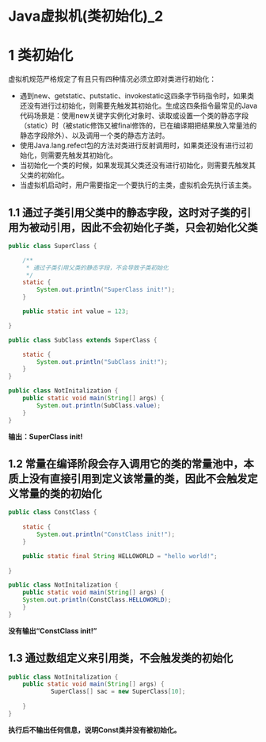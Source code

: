 # Java虚拟机(类初始化)_2


# 1 类初始化
虚拟机规范严格规定了有且只有四种情况必须立即对类进行初始化：

- 遇到new、getstatic、putstatic、invokestatic这四条字节码指令时，如果类还没有进行过初始化，则需要先触发其初始化。生成这四条指令最常见的Java代码场景是：使用new关键字实例化对象时、读取或设置一个类的静态字段（static）时（被static修饰又被final修饰的，已在编译期把结果放入常量池的静态字段除外）、以及调用一个类的静态方法时。
- 使用Java.lang.refect包的方法对类进行反射调用时，如果类还没有进行过初始化，则需要先触发其初始化。
- 当初始化一个类的时候，如果发现其父类还没有进行初始化，则需要先触发其父类的初始化。
- 当虚拟机启动时，用户需要指定一个要执行的主类，虚拟机会先执行该主类。

## 1.1 通过子类引用父类中的静态字段，这时对子类的引用为被动引用，因此不会初始化子类，只会初始化父类

```java
public class SuperClass {

	/**
	 * 通过子类引用父类的静态字段，不会导致子类初始化
	 */
	static {
		System.out.println("SuperClass init!");
	}

	public static int value = 123;

}

public class SubClass extends SuperClass {

	static {
		System.out.println("SubClass init!");
	}
}

public class NotInitalization {
	public static void main(String[] args) {
		System.out.println(SubClass.value);
	}
}

```

 **输出：SuperClass init!**

## 1.2 常量在编译阶段会存入调用它的类的常量池中，本质上没有直接引用到定义该常量的类，因此不会触发定义常量的类的初始化

```java
public class ConstClass {
	
	static {
		System.out.println("ConstClass init!");
	}

	public static final String HELLOWORLD = "hello world!";
	
}

public class NotInitalization {
	public static void main(String[] args) {
	System.out.println(ConstClass.HELLOWORLD);
	}
}

```

**没有输出“ConstClass init!”**

## 1.3 通过数组定义来引用类，不会触发类的初始化

```java
public class NotInitalization {
	public static void main(String[] args) {
			SuperClass[] sac = new SuperClass[10];
		
	}
}

```

**执行后不输出任何信息，说明Const类并没有被初始化。**